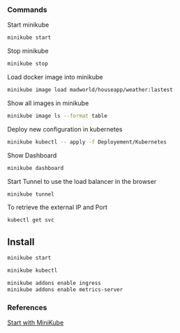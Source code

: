 ### Commands
Start minikube
```bash
minikube start
```
Stop minikube
```bash
minikube stop
```
Load docker image into minikube
```bash
minikube image load madworld/houseapp/weather:lastest
```
Show all images in minikube
```bash
minikube image ls --format table
```
Deploy new configuration in kubernetes
```bash
minikube kubectl -- apply -f Deployement/Kubernetes
```
Show Dashboard
```bash
minikube dashboard
```
Start Tunnel to use the load balancer in the browser
```bash
minikube tunnel
```
To retrieve the external IP and Port
```bash
kubectl get svc
```

## Install
```bash
minikube start
```
```bash
minikube kubectl
```
```bash
minikube addons enable ingress
minikube addons enable metrics-server
```

### References
[Start with MiniKube](https://minikube.sigs.k8s.io/docs/start/)
